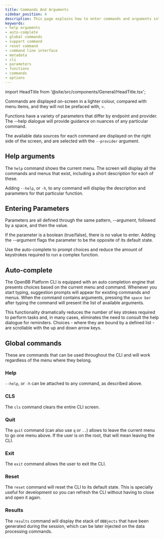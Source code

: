 ```yaml
---
title: Commands And Arguments
sidebar_position: 4
description: This page explains how to enter commands and arguments into the OpenBB Platform CLI.
keywords:
- help arguments
- auto-complete
- global commands
- support command
- reset command
- command line interface
- metadata
- cli
- parameters
- functions
- commands
- options
---
```


import HeadTitle from '@site/src/components/General/HeadTitle.tsx';

<HeadTitle title="Commands And Arguments | ODP CLI Docs" />

Commands are displayed on-screen in a lighter colour, compared with menu items, and they will not be prefaced with, `>`.

Functions have a variety of parameters that differ by endpoint and provider. The --help dialogue will provide guidance on nuances of any particular command.

The available data sources for each command are displayed on the right side of the screen, and are selected with the `--provider` argument.

## Help arguments

The `help` command shows the current menu. The screen will display all the commands and menus that exist, including a short description for each of these.

Adding `--help`, or `-h`, to any command will display the description and parameters for that particular function.

## Entering Parameters

Parameters are all defined through the same pattern, --argument, followed by a space, and then the value.

If the parameter is a boolean (true/false), there is no value to enter. Adding the --argument flags the parameter to be the opposite of its default state.

Use the auto-complete to prompt choices and reduce the amount of keystrokes required to run a complex function.

## Auto-complete

The OpenBB Platform CLI is equipped with an auto completion engine that presents choices based on the current menu and command. Whenever you start typing, suggestion prompts will appear for existing commands and menus. When the command contains arguments, pressing the `space bar` after typing the command will present the list of available arguments.

This functionality dramatically reduces the number of key strokes required to perform tasks and, in many cases, eliminates the need to consult the help dialogue for reminders. Choices - where they are bound by a defined list - are scrollable with the up and down arrow keys.

## Global commands

These are commands that can be used throughout the CLI and will work regardless of the menu where they belong.

### Help

`--help`, or `-h` can be attached to any command, as described above.

### CLS

The `cls` command clears the entire CLI screen.

### Quit

The `quit` command (can also use `q` or `..`) allows to leave the current menu to go one menu above. If the user is on the root, that will mean leaving the CLI.

### Exit

The `exit` command allows the user to exit the CLI.

### Reset

The `reset` command will reset the CLI to its default state. This is specially useful for development so you can refresh the CLI without having to close and open it again.

### Results

The `results` command will display the stack of `OBBjects` that have been generated during the session, which can be later injected on the data processing commands.
